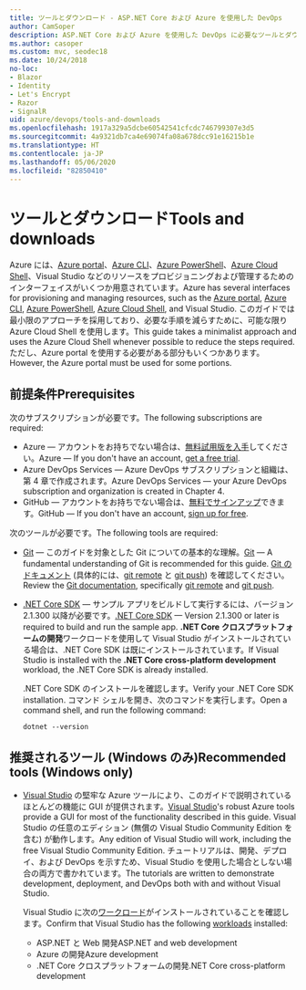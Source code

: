```yaml
---
title: ツールとダウンロード - ASP.NET Core および Azure を使用した DevOps
author: CamSoper
description: ASP.NET Core および Azure を使用した DevOps に必要なツールとダウンロード。
ms.author: casoper
ms.custom: mvc, seodec18
ms.date: 10/24/2018
no-loc:
- Blazor
- Identity
- Let's Encrypt
- Razor
- SignalR
uid: azure/devops/tools-and-downloads
ms.openlocfilehash: 1917a329a5dcbe60542541cfcdc746799307e3d5
ms.sourcegitcommit: 4a9321db7ca4e69074fa08a678dcc91e16215b1e
ms.translationtype: HT
ms.contentlocale: ja-JP
ms.lasthandoff: 05/06/2020
ms.locfileid: "82850410"
---
```

# <a name="tools-and-downloads"></a><span data-ttu-id="7e925-103">ツールとダウンロード</span><span class="sxs-lookup"><span data-stu-id="7e925-103">Tools and downloads</span></span>

<span data-ttu-id="7e925-104">Azure には、[Azure portal](https://portal.azure.com)、[Azure CLI](/cli/azure/)、[Azure PowerShell](/powershell/azure/overview)、[Azure Cloud Shell](https://shell.azure.com/bash)、Visual Studio などのリソースをプロビジョニングおよび管理するためのインターフェイスがいくつか用意されています。</span><span class="sxs-lookup"><span data-stu-id="7e925-104">Azure has several interfaces for provisioning and managing resources, such as the [Azure portal](https://portal.azure.com), [Azure CLI](/cli/azure/), [Azure PowerShell](/powershell/azure/overview), [Azure Cloud Shell](https://shell.azure.com/bash), and Visual Studio.</span></span> <span data-ttu-id="7e925-105">このガイドでは最小限のアプローチを採用しており、必要な手順を減らすために、可能な限り Azure Cloud Shell を使用します。</span><span class="sxs-lookup"><span data-stu-id="7e925-105">This guide takes a minimalist approach and uses the Azure Cloud Shell whenever possible to reduce the steps required.</span></span> <span data-ttu-id="7e925-106">ただし、Azure portal を使用する必要がある部分もいくつかあります。</span><span class="sxs-lookup"><span data-stu-id="7e925-106">However, the Azure portal must be used for some portions.</span></span>

## <a name="prerequisites"></a><span data-ttu-id="7e925-107">前提条件</span><span class="sxs-lookup"><span data-stu-id="7e925-107">Prerequisites</span></span>

<span data-ttu-id="7e925-108">次のサブスクリプションが必要です。</span><span class="sxs-lookup"><span data-stu-id="7e925-108">The following subscriptions are required:</span></span>

* <span data-ttu-id="7e925-109">Azure &mdash; アカウントをお持ちでない場合は、[無料試用版を入手](https://azure.microsoft.com/free/dotnet/)してください。</span><span class="sxs-lookup"><span data-stu-id="7e925-109">Azure &mdash; If you don't have an account, [get a free trial](https://azure.microsoft.com/free/dotnet/).</span></span>
* <span data-ttu-id="7e925-110">Azure DevOps Services &mdash; Azure DevOps サブスクリプションと組織は、第 4 章で作成されます。</span><span class="sxs-lookup"><span data-stu-id="7e925-110">Azure DevOps Services &mdash; your Azure DevOps subscription and organization is created in Chapter 4.</span></span>
* <span data-ttu-id="7e925-111">GitHub &mdash; アカウントをお持ちでない場合は、[無料でサインアップ](https://github.com/join)できます。</span><span class="sxs-lookup"><span data-stu-id="7e925-111">GitHub &mdash; If you don't have an account, [sign up for free](https://github.com/join).</span></span>

<span data-ttu-id="7e925-112">次のツールが必要です。</span><span class="sxs-lookup"><span data-stu-id="7e925-112">The following tools are required:</span></span>

* <span data-ttu-id="7e925-113">[Git](https://git-scm.com/downloads) &mdash; このガイドを対象とした Git についての基本的な理解。</span><span class="sxs-lookup"><span data-stu-id="7e925-113">[Git](https://git-scm.com/downloads) &mdash; A fundamental understanding of Git is recommended for this guide.</span></span> <span data-ttu-id="7e925-114">[Git のドキュメント](https://git-scm.com/doc) (具体的には、[git remote](https://git-scm.com/docs/git-remote) と [git push](https://git-scm.com/docs/git-push)) を確認してください。</span><span class="sxs-lookup"><span data-stu-id="7e925-114">Review the [Git documentation](https://git-scm.com/doc), specifically [git remote](https://git-scm.com/docs/git-remote) and [git push](https://git-scm.com/docs/git-push).</span></span>
* <span data-ttu-id="7e925-115">[.NET Core SDK](https://dotnet.microsoft.com/download/) &mdash; サンプル アプリをビルドして実行するには、バージョン 2.1.300 以降が必要です。</span><span class="sxs-lookup"><span data-stu-id="7e925-115">[.NET Core SDK](https://dotnet.microsoft.com/download/) &mdash; Version 2.1.300 or later is required to build and run the sample app.</span></span> <span data-ttu-id="7e925-116">**.NET Core クロスプラットフォームの開発**ワークロードを使用して Visual Studio がインストールされている場合は、.NET Core SDK は既にインストールされています。</span><span class="sxs-lookup"><span data-stu-id="7e925-116">If Visual Studio is installed with the **.NET Core cross-platform development** workload, the .NET Core SDK is already installed.</span></span>

    <span data-ttu-id="7e925-117">.NET Core SDK のインストールを確認します。</span><span class="sxs-lookup"><span data-stu-id="7e925-117">Verify your .NET Core SDK installation.</span></span> <span data-ttu-id="7e925-118">コマンド シェルを開き、次のコマンドを実行します。</span><span class="sxs-lookup"><span data-stu-id="7e925-118">Open a command shell, and run the following command:</span></span>

    ```dotnetcli
    dotnet --version
    ```

## <a name="recommended-tools-windows-only"></a><span data-ttu-id="7e925-119">推奨されるツール (Windows のみ)</span><span class="sxs-lookup"><span data-stu-id="7e925-119">Recommended tools (Windows only)</span></span>

* <span data-ttu-id="7e925-120">[Visual Studio](https://visualstudio.microsoft.com) の堅牢な Azure ツールにより、このガイドで説明されているほとんどの機能に GUI が提供されます。</span><span class="sxs-lookup"><span data-stu-id="7e925-120">[Visual Studio](https://visualstudio.microsoft.com)'s robust Azure tools provide a GUI for most of the functionality described in this guide.</span></span> <span data-ttu-id="7e925-121">Visual Studio の任意のエディション (無償の Visual Studio Community Edition を含む) が動作します。</span><span class="sxs-lookup"><span data-stu-id="7e925-121">Any edition of Visual Studio will work, including the free Visual Studio Community Edition.</span></span> <span data-ttu-id="7e925-122">チュートリアルは、開発、デプロイ、および DevOps を示すため、Visual Studio を使用した場合としない場合の両方で書かれています。</span><span class="sxs-lookup"><span data-stu-id="7e925-122">The tutorials are written to demonstrate development, deployment, and DevOps both with and without Visual Studio.</span></span>

  <span data-ttu-id="7e925-123">Visual Studio に次の[ワークロード](/visualstudio/install/modify-visual-studio)がインストールされていることを確認します。</span><span class="sxs-lookup"><span data-stu-id="7e925-123">Confirm that Visual Studio has the following [workloads](/visualstudio/install/modify-visual-studio) installed:</span></span>

  * <span data-ttu-id="7e925-124">ASP.NET と Web 開発</span><span class="sxs-lookup"><span data-stu-id="7e925-124">ASP.NET and web development</span></span>
  * <span data-ttu-id="7e925-125">Azure の開発</span><span class="sxs-lookup"><span data-stu-id="7e925-125">Azure development</span></span>
  * <span data-ttu-id="7e925-126">.NET Core クロスプラットフォームの開発</span><span class="sxs-lookup"><span data-stu-id="7e925-126">.NET Core cross-platform development</span></span>

